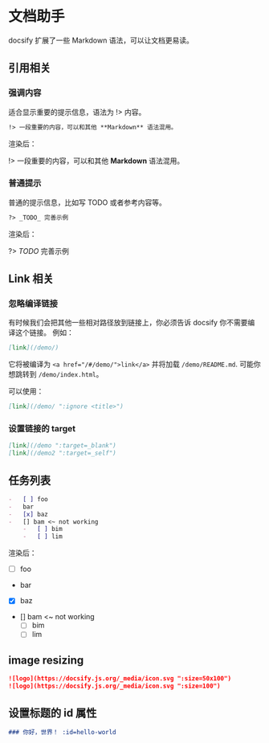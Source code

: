# 文档助手

docsify 扩展了一些 Markdown 语法，可以让文档更易读。

## 引用相关

### 强调内容

适合显示重要的提示信息，语法为 !> 内容。

```md
!> 一段重要的内容，可以和其他 **Markdown** 语法混用。
```

渲染后：

!> 一段重要的内容，可以和其他 **Markdown** 语法混用。

### 普通提示

普通的提示信息，比如写 TODO 或者参考内容等。

```md
?> _TODO_ 完善示例
```

渲染后：

?> _TODO_ 完善示例

## Link 相关

### 忽略编译链接

有时候我们会把其他一些相对路径放到链接上，你必须告诉 docsify 你不需要编译这个链接。 例如：

```md
[link](/demo/)
```

它将被编译为 `<a href="/#/demo/">link</a>` 并将加载 `/demo/README.md`. 可能你想跳转到 `/demo/index.html`。

可以使用：

```md
[link](/demo/ ":ignore <title>")
```

### 设置链接的 target

```md
[link](/demo ":target=_blank")
[link](/demo2 ":target=_self")
```

## 任务列表

```md
-   [ ] foo
-   bar
-   [x] baz
-   [] bam <~ not working
    -   [ ] bim
    -   [ ] lim
```

渲染后：

-   [ ] foo
-   bar
-   [x] baz
-   [] bam <~ not working
    -   [ ] bim
    -   [ ] lim

## image resizing

```md
![logo](https://docsify.js.org/_media/icon.svg ":size=50x100")
![logo](https://docsify.js.org/_media/icon.svg ":size=100")
```

## 设置标题的 id 属性

```md
### 你好，世界！ :id=hello-world
```
